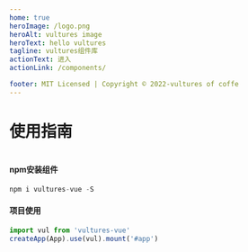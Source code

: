 ```yaml
---
home: true
heroImage: /logo.png
heroAlt: vultures image
heroText: hello vultures
tagline: vultures组件库
actionText: 进入
actionLink: /components/

footer: MIT Licensed | Copyright © 2022-vultures of coffe
---
```


# 使用指南

#

#### npm安装组件

```javascript
npm i vultures-vue -S
```

#### 项目使用

```javascript
import vul from 'vultures-vue'
createApp(App).use(vul).mount('#app')
```

